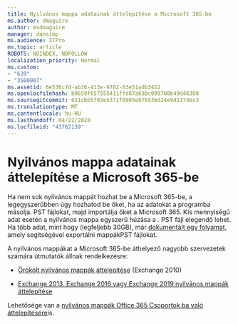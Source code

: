 ```yaml
---
title: Nyilvános mappa adatainak áttelepítése a Microsoft 365-be
ms.author: dmaguire
author: msdmaguire
manager: dansimp
ms.audience: ITPro
ms.topic: article
ROBOTS: NOINDEX, NOFOLLOW
localization_priority: Normal
ms.custom:
- "639"
- "3500007"
ms.assetid: 6e536c7d-ab36-413e-9702-63e51adb3452
ms.openlocfilehash: b9659f657555411ffd87a63bc099708b49d46300
ms.sourcegitcommit: 631cbb5f03e5371f0995e976536d24e9d13746c3
ms.translationtype: MT
ms.contentlocale: hu-HU
ms.lasthandoff: 04/22/2020
ms.locfileid: "43762139"
---
```

# <a name="migrate-public-folder-data-to-microsoft-365"></a>Nyilvános mappa adatainak áttelepítése a Microsoft 365-be

Ha nem sok nyilvános mappát hozhat be a Microsoft 365-be, a legegyszerűbben úgy hozhatod be őket, ha az adatokat a programba másolja. PST fájlokat, majd importálja őket a Microsoft 365. Kis mennyiségű adat esetén a nyilvános mappa egyszerű húzása a . PST fájl elegendő lehet. Ha több adat, mint hogy (legfeljebb 30GB), már [dokumentált egy folyamat,](https://technet.microsoft.com/library/dn874017%28v=exchg.150%29.aspx) amely segítségével exportálni mappákPST fájlokat.
  
A nyilvános mappákat a Microsoft 365-be áthelyező nagyobb szervezetek számára útmutatók állnak rendelkezésre:
  
- [Örökölt nyilvános mappák áttelepítése](https://docs.microsoft.com/exchange/collaboration-exo/public-folders/batch-migration-of-legacy-public-folders) (Exchange 2010)

- [Exchange 2013, Exchange 2016 vagy Exchange 2019 nyilvános mappák áttelepítése](https://docs.microsoft.com/Exchange/collaboration/public-folders/migrate-to-exchange-online)

Lehetősége van a [nyilvános mappák Office 365 Csoportok ba való áttelepítésére](https://docs.microsoft.com/Exchange/collaboration/public-folders/migrate-to-office-365-groups)is.
  